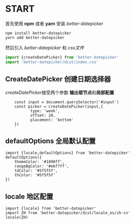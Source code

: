 # START

首先使用 **npm** 或者 **yarn** 安装  *better-datepicker*

```shell script
npm install better-datepicker
yarn add better-datepicker
```

然后引入 *better-datepicker* 和 *css文件*

```js
import {createDatePicker} from 'better-datepicker'
import 'better-datepicker/dist/index.css'
```

## CreateDatePicker 创建日期选择器

*createDatePicker*接受两个参数 **输出框节点**和**局部配置**

```
    const input = document.querySelector('#input')
    const picker = createDatePicker(input,{
           type: 'week',
           offset: 20,
           placement: 'bottom' 
    })
```

## defaultOptions 全局默认配置

```
import {locale,defaultOptions} from 'better-datepicker'
defaultOptions({
    themeColor: '#1890ff',
    rangeBgColor: '#e6f7ff',
    tdColor: '#5f5f5f',
    thColor: '#5f5f5f'
})
```

## locale 地区配置

```
import {locale} from 'better-datepicker'
import ZH from 'better-datepicker/dist/locale_es/zh-cn'
locale(ZH)
```

